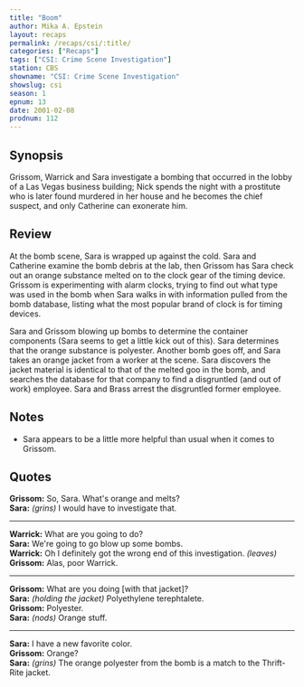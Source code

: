 ```yaml
---
title: "Boom"
author: Mika A. Epstein
layout: recaps
permalink: /recaps/csi/:title/
categories: ["Recaps"]
tags: ["CSI: Crime Scene Investigation"]
station: CBS
showname: "CSI: Crime Scene Investigation"
showslug: csi
season: 1
epnum: 13
date: 2001-02-08
prodnum: 112
---
```


## Synopsis

Grissom, Warrick and Sara investigate a bombing that occurred in the lobby of a Las Vegas business building; Nick spends the night with a prostitute who is later found murdered in her house and he becomes the chief suspect, and only Catherine can exonerate him.

## Review

At the bomb scene, Sara is wrapped up against the cold. Sara and Catherine examine the bomb debris at the lab, then Grissom has Sara check out an orange substance melted on to the clock gear of the timing device. Grissom is experimenting with alarm clocks, trying to find out what type was used in the bomb when Sara walks in with information pulled from the bomb database, listing what the most popular brand of clock is for timing devices.

Sara and Grissom blowing up bombs to determine the container components (Sara seems to get a little kick out of this). Sara determines that the orange substance is polyester. Another bomb goes off, and Sara takes an orange jacket from a worker at the scene. Sara discovers the jacket material is identical to that of the melted goo in the bomb, and searches the database for that company to find a disgruntled (and out of work) employee. Sara and Brass arrest the disgruntled former employee.

## Notes

* Sara appears to be a little more helpful than usual when it comes to Grissom.

## Quotes

**Grissom:** So, Sara. What's orange and melts?\
**Sara:** _(grins)_ I would have to investigate that.

- - -

**Warrick:** What are you going to do?\
**Sara:** We're going to go blow up some bombs.\
**Warrick:** Oh I definitely got the wrong end of this investigation. _(leaves)_
**Grissom:** Alas, poor Warrick.

- - -

**Grissom:** What are you doing [with that jacket]?\
**Sara:** _(holding the jacket)_ Polyethylene terephtalete.\
**Grissom:** Polyester.\
**Sara:** _(nods)_ Orange stuff.

- - -

**Sara:** I have a new favorite color.\
**Grissom:** Orange?\
**Sara:** _(grins)_ The orange polyester from the bomb is a match to the Thrift-Rite jacket.
